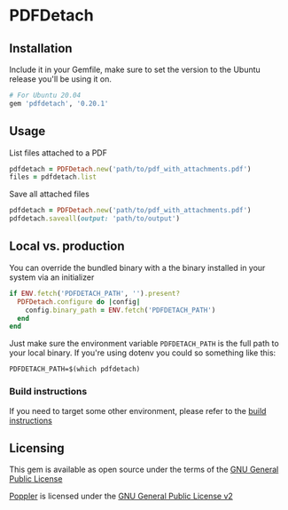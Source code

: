 PDFDetach
===

## Installation

Include it in your Gemfile, make sure to set the version to the Ubuntu release you'll be using it on.

```ruby
# For Ubuntu 20.04
gem 'pdfdetach', '0.20.1'
```

## Usage

List files attached to a PDF

```ruby
pdfdetach = PDFDetach.new('path/to/pdf_with_attachments.pdf')
files = pdfdetach.list
```

Save all attached files

```ruby
pdfdetach = PDFDetach.new('path/to/pdf_with_attachments.pdf')
pdfdetach.saveall(output: 'path/to/output')

```

## Local vs. production

You can override the bundled binary with a the binary installed in your system via an initializer

```ruby
if ENV.fetch('PDFDETACH_PATH', '').present?
  PDFDetach.configure do |config|
    config.binary_path = ENV.fetch('PDFDETACH_PATH')
  end
end
```

Just make sure the environment variable `PDFDETACH_PATH` is the full path to your local binary. If you're using dotenv you could so something like this:

```
PDFDETACH_PATH=$(which pdfdetach)
```

### Build instructions

If you need to target some other environment, please refer to the [build instructions](BUILD_INSTRUCTIONS.md)


## Licensing

This gem is available as open source under the terms of the [GNU General Public License](https://www.gnu.org/licenses/gpl-3.0.txt)

[Poppler](https://gitlab.freedesktop.org/poppler/poppler) is licensed under the [GNU General Public License v2](https://www.gnu.org/licenses/old-licenses/gpl-2.0.txt)
